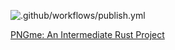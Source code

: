 ![.github/workflows/publish.yml](https://github.com/jrdngr/pngme_book/workflows/.github/workflows/publish.yml/badge.svg?branch=master)

[PNGme: An Intermediate Rust Project](https://jrdngr.github.io/pngme_book/)
